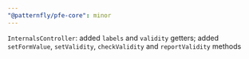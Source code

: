 ```yaml
---
"@patternfly/pfe-core": minor
---
```


`InternalsController`: added `labels` and `validity` getters; added `setFormValue`, `setValidity`, `checkValidity` and `reportValidity` methods
